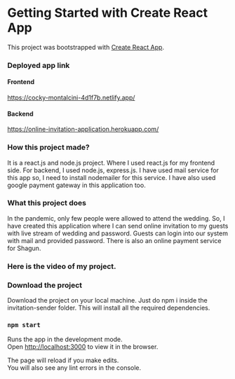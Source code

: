 # Getting Started with Create React App

This project was bootstrapped with [Create React App](https://github.com/facebook/create-react-app).

### Deployed app link
#### Frontend
https://cocky-montalcini-4d1f7b.netlify.app/
#### Backend
https://online-invitation-application.herokuapp.com/

### How this project made?

It is a react.js and node.js project. Where I used react.js for my frontend side.
For backend, I used node.js, express.js. 
I have used mail service for this app so, I need to install nodemailer for this service.
I have also used google payment gateway in this application too.

### What this project does

In the pandemic, only few people were allowed to attend the wedding. So,
I have created this application where I can send online invitation to my guests with
live stream of wedding and password.
Guests can login into our system with mail and provided password.
There is also an online payment service for Shagun.

### Here is the video of my project.


### Download the project

Download the project on your local machine.
Just do npm i inside the invitation-sender folder. This will install all
the required dependencies.

### `npm start`

Runs the app in the development mode.\
Open [http://localhost:3000](http://localhost:3000) to view it in the browser.

The page will reload if you make edits.\
You will also see any lint errors in the console.
